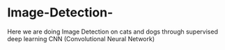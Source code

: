 # Image-Detection-


Here we are doing Image Detection on cats and dogs through supervised deep learning 
CNN (Convolutional Neural Network)
